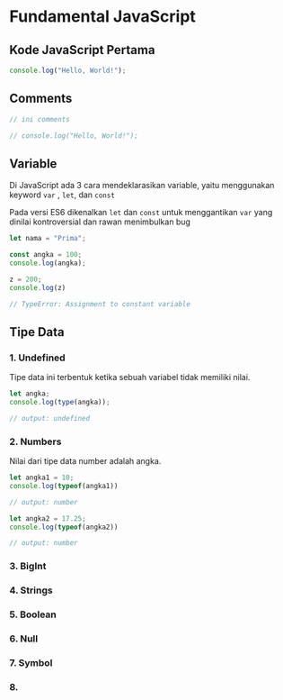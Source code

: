 # Fundamental JavaScript

##  Kode JavaScript Pertama

```js
console.log("Hello, World!");
```

## Comments

```js
// ini comments

// console.log("Hello, World!");
```

## Variable

Di JavaScript ada 3 cara mendeklarasikan variable, yaitu menggunakan keyword `var` , `let`, dan `const`

Pada versi ES6 dikenalkan `let` dan `const` untuk menggantikan `var` yang dinilai kontroversial dan rawan menimbulkan bug

```js
let nama = "Prima";
```

```js
const angka = 100;
console.log(angka);

z = 200;
console.log(z)

// TypeError: Assignment to constant variable
```

## Tipe Data

### 1. Undefined
Tipe data ini terbentuk ketika sebuah variabel tidak memiliki nilai.

```js
let angka;
console.log(type(angka));

// output: undefined
```
### 2. Numbers
Nilai dari tipe data number adalah angka.

```js
let angka1 = 10;
console.log(typeof(angka1))

// output: number

let angka2 = 17.25;
console.log(typeof(angka2))

// output: number
```
### 3. BigInt
### 4. Strings
### 5. Boolean
### 6. Null
### 7. Symbol
### 8. 
